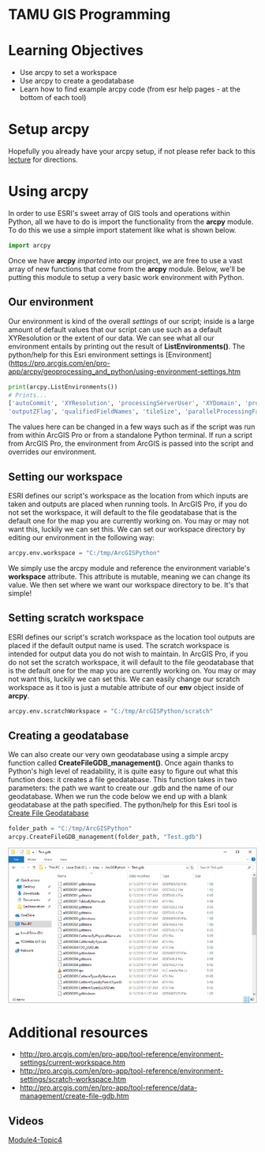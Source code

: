# TAMU GIS Programming
# Learning Objectives
- Use arcpy to set a workspace
- Use arcpy to create a geodatabase
- Learn how to find example arcpy code (from esr help pages - at the bottom of each tool)
# Setup arcpy
Hopefully you already have your arcpy setup, if not please refer back to this [lecture](https://github.tamu.edu/TAMU-GEOG-676-GIS-Programming/Content/blob/master/modules/03.md) for directions.
# Using arcpy
In order to use ESRI's sweet array of GIS tools and operations within Python, all we have to do is import the functionality from the **arcpy** module. To do this we use a simple import statement like what is shown below. 
>
```python
import arcpy
```
>
Once we have **arcpy** *imported* into our project, we are free to use a vast array of new functions that come from the **arcpy** module. Below, we'll be putting this module to setup a very basic work environment with Python.
>
## Our environment
Our environment is kind of the overall *settings* of our script; inside is a large amount of default values that our script can use such as a default XYResolution or the extent of our data. We can see what all our environment entails by printing out the result of **ListEnvironments()**. The python/help for this Esri environment settings is [Environment](https://pro.arcgis.com/en/pro-app/arcpy/geoprocessing_and_python/using-environment-settings.htm
```python
print(arcpy.ListEnvironments())
# Prints...
['autoCommit', 'XYResolution', 'processingServerUser', 'XYDomain', 'processingServerPassword', 'scratchWorkspace', 'cartographicPartitions', 'terrainMemoryUsage', 'MTolerance', 'compression', 'coincidentPoints', 'randomGenerator', 'outputCoordinateSystem', 'rasterStatistics', 'ZDomain', 'transferDomains', 'S100FeatureCatalogueFile', 'maintainAttachments', 'resamplingMethod', 'snapRaster', 'cartographicCoordinateSystem', 'configKeyword',
'outputZFlag', 'qualifiedFieldNames', 'tileSize', 'parallelProcessingFactor', 'pyramid', 'referenceScale', 'processingServer', 'extent', 'XYTolerance', 'tinSaveVersion', 'nodata', 'MDomain', 'cellSize', 'outputZValue', 'outputMFlag', 'geographicTransformations', 'ZResolution', 'mask', 'maintainSpatialIndex', 'preserveGlobalIds', 'workspace', 'MResolution', 'baDataSource', 'ZTolerance', 'scratchGDB', 'scratchFolder', 'packageWorkspace', 'scriptWorkspace', 'addOutputsToMap']
```
>
The values here can be changed in a few ways such as if the script was run from within ArcGIS Pro or from a standalone Python terminal. If run a script from ArcGIS Pro, the environment from ArcGIS is passed into the script and overrides our environment.
## Setting our workspace
ESRI defines our script's workspace as the location from which inputs are taken and outputs are placed when running tools. In ArcGIS Pro, if you do not set the workspace, it will default to the file geodatabase that is the default one for the map you are currently working on. You may or may not want this, luckily we can set this. We can set our workspace directory by editing our environment in the following way:
>
```python
arcpy.env.workspace = "C:/tmp/ArcGISPython"
```
>
We simply use the arcpy module and reference the environment variable's **workspace** attribute. This attribute is mutable, meaning we can change its value. We then set where we want our workspace directory to be. It's that simple!
## Setting scratch workspace
ESRI defines our script's scratch workspace as the location tool outputs are placed if the default output name is used. The scratch workspace is intended for output data you do not wish to maintain. In ArcGIS Pro, if you do not set the scratch workspace, it will default to the file geodatabase that is the default one for the map you are currently working on. You may or may not want this, luckily we can set this.  We can easily change our scratch workspace as it too is just a mutable attribute of our **env** object inside of **arcpy**. 
>
```python
arcpy.env.scratchWorkspace = "C:/tmp/ArcGISPython/scratch"
```
>
## Creating a geodatabase
We can also create our very own geodatabase using a simple arcpy function called **CreateFileGDB_management()**. Once again thanks to Python's high level of readability, it is quite easy to figure out what this function does: it creates a file geodatabase. This function takes in two parameters: the path we want to create our .gdb and the name of our geodatabase. When we run the code below we end up with a blank geodatabase at the path specified. The python/help for this Esri tool is [Create File Geodatabase](http://pro.arcgis.com/en/pro-app/tool-reference/data-management/create-file-gdb.htm)
>
```python
folder_path = "C:/tmp/ArcGISPython"
arcpy.CreateFileGDB_management(folder_path, "Test.gdb")
```
>
>
![Geodatabase](../images/modules/blank_gdb.png)
>


# Additional resources
- http://pro.arcgis.com/en/pro-app/tool-reference/environment-settings/current-workspace.htm
- http://pro.arcgis.com/en/pro-app/tool-reference/environment-settings/scratch-workspace.htm
- http://pro.arcgis.com/en/pro-app/tool-reference/data-management/create-file-gdb.htm

## Videos
[Module4-Topic4](https://youtu.be/OL0Bj7uw_8w)
